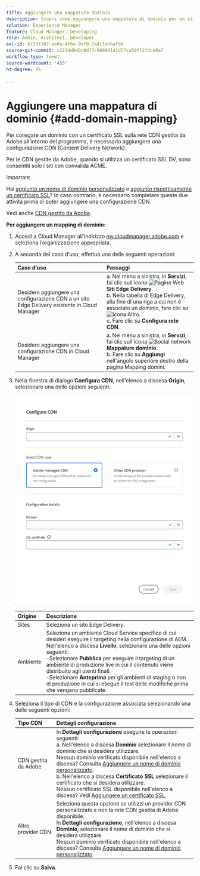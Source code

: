 ```yaml
---
title: Aggiungere una mappatura dominio
description: Scopri come aggiungere una mappatura di dominio per un sito Edge Delivery o un ambiente Cloud Manager.
solution: Experience Manager
feature: Cloud Manager, Developing
role: Admin, Architect, Developer
exl-id: 672513d7-ee0a-4f6e-9ef0-7a41fabbaf9a
source-git-commit: c2229d040c8df7c9089d141d57ca59ff2f4ce8a7
workflow-type: tm+mt
source-wordcount: '453'
ht-degree: 9%

---
```



# Aggiungere una mappatura di dominio {#add-domain-mapping}

Per collegare un dominio con un certificato SSL sulla rete CDN gestita da Adobe all’interno del programma, è necessario aggiungere una configurazione CDN (Content Delivery Network).

Per le CDN gestite da Adobe, quando si utilizza un certificato SSL DV, sono consentiti solo i siti con convalida ACME.

>[!IMPORTANT]
>
>Hai [aggiunto un nome di dominio personalizzato](/help/implementing/cloud-manager/custom-domain-names/add-custom-domain-name.md) e [aggiunto rispettivamente un certificato SSL](/help/implementing/cloud-manager/managing-ssl-certifications/add-ssl-certificate.md)? In caso contrario, è necessario completare queste due attività prima di poter aggiungere una configurazione CDN.

Vedi anche [CDN gestito da Adobe](https://www.aem.live/docs/byo-cdn-adobe-managed).

**Per aggiungere un mapping di dominio:**

1. Accedi a Cloud Manager all’indirizzo [my.cloudmanager.adobe.com](https://my.cloudmanager.adobe.com/) e seleziona l’organizzazione appropriata.

1. A seconda del caso d’uso, effettua una delle seguenti operazioni:

   | Caso d’uso | Passaggi |
   | --- | --- |
   | Desidero aggiungere una configurazione CDN a un sito Edge Delivery *esistente* in Cloud Manager | a. Nel menu a sinistra, in **Servizi**, fai clic sull&#39;icona ![Pagine Web](https://spectrum.adobe.com/static/icons/workflow_18/Smock_WebPages_18_N.svg) **Siti Edge Delivery**.<br> b. Nella tabella di Edge Delivery, alla fine di una riga a cui non è associato un dominio, fare clic su ![Icona Altro](https://spectrum.adobe.com/static/icons/workflow_18/Smock_More_18_N.svg).<br>c. Fare clic su **Configura rete CDN**. |
   | Desidero aggiungere una configurazione CDN in Cloud Manager | a. Nel menu a sinistra, in **Servizi**, fai clic sull&#39;icona ![Social network](https://spectrum.adobe.com/static/icons/workflow_18/Smock_SocialNetwork_18_N.svg) **Mappature dominio**.<br> b. Fare clic su **Aggiungi** nell&#39;angolo superiore destro della pagina Mapping domini. |

1. Nella finestra di dialogo **Configura CDN**, nell&#39;elenco a discesa **Origin**, selezionare una delle opzioni seguenti:

   ![Finestra di dialogo Configura CDN](/help/implementing/cloud-manager/assets/configure-cdn-dialog.png)

   | Origine | Descrizione |
   | --- | --- |
   | Sites | Seleziona un sito Edge Delivery. |
   | Ambiente | Seleziona un ambiente Cloud Service specifico di cui desideri eseguire il targeting nella configurazione di AEM.<br>Nell&#39;elenco a discesa **Livello**, selezionare una delle opzioni seguenti:<br>· Selezionare **Pubblica** per eseguire il targeting di un ambiente di produzione live in cui il contenuto viene distribuito agli utenti finali.<br>· Selezionare **Anteprima** per gli ambienti di staging o non di produzione in cui si esegue il test delle modifiche prima che vengano pubblicate. |

1. Seleziona il tipo di CDN e la configurazione associata selezionando una delle seguenti opzioni:

   | Tipo CDN | Dettagli configurazione |
   | --- | --- |
   | CDN gestita da Adobe | In **Dettagli configurazione** eseguire le operazioni seguenti:<br>a. Nell&#39;elenco a discesa **Dominio** selezionare il nome di dominio che si desidera utilizzare.<br>Nessun dominio verificato disponibile nell&#39;elenco a discesa? Consulta [Aggiungere un nome di dominio personalizzato](/help/implementing/cloud-manager/custom-domain-names/add-custom-domain-name.md).<br> b. Nell&#39;elenco a discesa **Certificato SSL** selezionare il certificato che si desidera utilizzare.<br>Nessun certificato SSL disponibile nell&#39;elenco a discesa? Vedi [Aggiungere un certificato SSL](/help/implementing/cloud-manager/managing-ssl-certifications/add-ssl-certificate.md). |
   | Altro provider CDN | Seleziona questa opzione se utilizzi un provider CDN personalizzato e non la rete CDN gestita di Adobe disponibile.<br>In **Dettagli configurazione**, nell&#39;elenco a discesa **Dominio**, selezionare il nome di dominio che si desidera utilizzare.<br>Nessun dominio verificato disponibile nell&#39;elenco a discesa? Consulta [Aggiungere un nome di dominio personalizzato](/help/implementing/cloud-manager/custom-domain-names/add-custom-domain-name.md). |

1. Fai clic su **Salva**.
